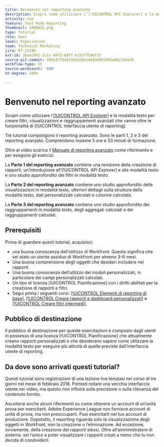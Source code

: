 ```yaml
---
title: Benvenuto nel reporting avanzato
description: Scopri come utilizzare l’[!UICONTROL API Explorer] e la modalità testo per creare filtri, visualizzazioni e raggruppamenti avanzati che vanno oltre le funzionalità di [!UICONTROL Interfaccia utente di reporting].
activity: use
feature: Text Mode Reporting
thumbnail: 3409632.png
type: Tutorial
role: User
level: Experienced
team: Technical Marketing
jira: KT-11198
exl-id: 3baec042-1c1c-4075-b8ff-b1537758ef37
source-git-commit: 409147f9a62302d28e14b834981992a0421d4e4b
workflow-type: ht
source-wordcount: '440'
ht-degree: 100%

---
```


# Benvenuto nel reporting avanzato

Scopri come utilizzare l’[[!UICONTROL API Explorer]](https://developer.adobe.com/workfront/api-explorer/) e la modalità testo per creare filtri, visualizzazioni e raggruppamenti avanzati che vanno oltre le funzionalità di [!UICONTROL Interfaccia utente di reporting].

Tre tutorial compongono il reporting avanzato. Sono le parti 1, 2 e 3 del reporting avanzato. Comprendono insieme 5 ore e 33 minuti di formazione.

Oltre ai video scarica il [Manuale di reporting avanzato](/help/assets/advanced-reporting-manual.pdf) come riferimento e per eseguire gli esercizi.

La **Parte 1 del reporting avanzato** contiene una revisione della creazione di rapporti, un’introduzione all’[!UICONTROL API Explorer] e alla modalità testo e uno studio approfondito dei filtri in modalità testo.

La **Parte 2 del reporting avanzato** contiene uno studio approfondito delle visualizzazioni in modalità testo, ulteriori dettagli sulla struttura della modalità testo, dati personalizzati calcolati e colonne calcolate.

La **Parte 3 del reporting avanzato** contiene uno studio approfondito dei raggruppamenti in modalità testo, degli aggregati calcolati e dei raggruppamenti calcolati.

## Prerequisiti

Prima di guardare questi tutorial, acquisisci:

* una buona conoscenza dell’utilizzo di Workfront. Questo significa che sei stato un utente assiduo di Workfront per almeno 3-6 mesi.
* Una buona comprensione degli oggetti che desideri includere nei rapporti.
* Una buona conoscenza dell’utilizzo dei moduli personalizzati, in particolare dei campi personalizzati calcolati.
* Un tipo di licenza [!UICONTROL Pianificazione] con i diritti abilitati per la creazione di rapporti e filtri.
* Segui prima i seguenti corsi: [[!UICONTROL Elementi di reporting di base]](https://experienceleague.adobe.com/docs/courses/using/workfront-u-1-2022-1-reporting.html?lang=it), [[!UICONTROL Creare rapporti e dashboard personalizzati]](https://experienceleague.adobe.com/docs/courses/using/workfront-u-1-2022-3-reporting.html?lang=it) e [[!UICONTROL Creare filtri intermedi]](https://experienceleague.adobe.com/docs/courses/using/workfront-u-1-2022-2-reporting.html?lang=it).

## Pubblico di destinazione

Il pubblico di destinazione per queste esercitazioni è composto dagli utenti in possesso di una licenza [!UICONTROL Pianificazione] che attualmente creano rapporti personalizzati e che desiderano sapere come utilizzare la modalità testo per eseguire più attività di quelle previste dall’interfaccia utente di reporting.

## Da dove sono arrivati questi tutorial?

Questi tutorial sono registrazioni di una lezione live tenutasi nel corso di tre giorni nel mese di febbraio 2018. Potresti notare una vecchia interfaccia utente nei video, ma questo non influirà sulla precisione o sulla rilevanza del contenuto fornito.

Ascolterai anche alcuni riferimenti su come ottenere un account di un’unità prova per esercitarti. Adobe Experience League non fornisce account di unità di prova, ma non preoccuparti. Puoi esercitarti nel tuo account di produzione. Dopotutto, il reporting riguarda solo la visualizzazione degli oggetti in Workfront, non la creazione o l’eliminazione. Ad eccezione, ovviamente, della creazione dei rapporti stessi. Oltre all’amministratore di sistema, sei l’unico a poter visualizzare i rapporti creati a meno che tu non decida di condividerli.
